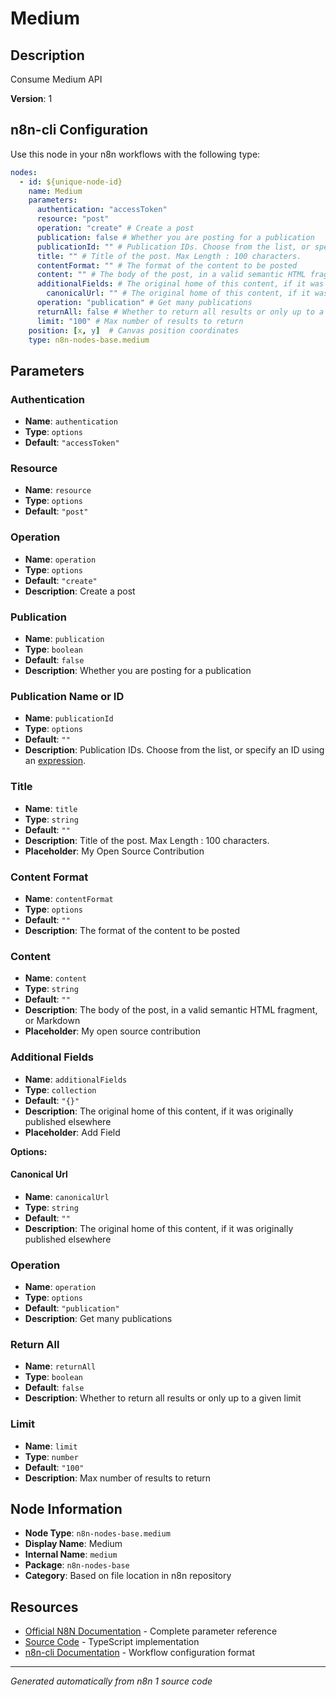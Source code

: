 # Medium

## Description

Consume Medium API

**Version**: 1

## n8n-cli Configuration

Use this node in your n8n workflows with the following type:

```yaml
nodes:
  - id: ${unique-node-id}
    name: Medium
    parameters:
      authentication: "accessToken"
      resource: "post"
      operation: "create" # Create a post
      publication: false # Whether you are posting for a publication
      publicationId: "" # Publication IDs. Choose from the list, or specify an ID using an <a href="https://docs.n8n.io/code/expressions/">expression</a>.
      title: "" # Title of the post. Max Length : 100 characters.
      contentFormat: "" # The format of the content to be posted
      content: "" # The body of the post, in a valid semantic HTML fragment, or Markdown
      additionalFields: # The original home of this content, if it was originally published elsewhere
        canonicalUrl: "" # The original home of this content, if it was originally published elsewhere
      operation: "publication" # Get many publications
      returnAll: false # Whether to return all results or only up to a given limit
      limit: "100" # Max number of results to return
    position: [x, y]  # Canvas position coordinates
    type: n8n-nodes-base.medium
```

## Parameters

### Authentication

- **Name**: `authentication`
- **Type**: `options`
- **Default**: `"accessToken"`

### Resource

- **Name**: `resource`
- **Type**: `options`
- **Default**: `"post"`

### Operation

- **Name**: `operation`
- **Type**: `options`
- **Default**: `"create"`
- **Description**: Create a post

### Publication

- **Name**: `publication`
- **Type**: `boolean`
- **Default**: `false`
- **Description**: Whether you are posting for a publication

### Publication Name or ID

- **Name**: `publicationId`
- **Type**: `options`
- **Default**: `""`
- **Description**: Publication IDs. Choose from the list, or specify an ID using an <a href="https://docs.n8n.io/code/expressions/">expression</a>.

### Title

- **Name**: `title`
- **Type**: `string`
- **Default**: `""`
- **Description**: Title of the post. Max Length : 100 characters.
- **Placeholder**: My Open Source Contribution

### Content Format

- **Name**: `contentFormat`
- **Type**: `options`
- **Default**: `""`
- **Description**: The format of the content to be posted

### Content

- **Name**: `content`
- **Type**: `string`
- **Default**: `""`
- **Description**: The body of the post, in a valid semantic HTML fragment, or Markdown
- **Placeholder**: My open source contribution

### Additional Fields

- **Name**: `additionalFields`
- **Type**: `collection`
- **Default**: `"{}"`
- **Description**: The original home of this content, if it was originally published elsewhere
- **Placeholder**: Add Field

**Options:**

#### Canonical Url
- **Name**: `canonicalUrl`
- **Type**: `string`
- **Default**: `""`
- **Description**: The original home of this content, if it was originally published elsewhere


### Operation

- **Name**: `operation`
- **Type**: `options`
- **Default**: `"publication"`
- **Description**: Get many publications

### Return All

- **Name**: `returnAll`
- **Type**: `boolean`
- **Default**: `false`
- **Description**: Whether to return all results or only up to a given limit

### Limit

- **Name**: `limit`
- **Type**: `number`
- **Default**: `"100"`
- **Description**: Max number of results to return


## Node Information

- **Node Type**: `n8n-nodes-base.medium`
- **Display Name**: Medium
- **Internal Name**: `medium`
- **Package**: `n8n-nodes-base`
- **Category**: Based on file location in n8n repository

## Resources

- [Official N8N Documentation](https://docs.n8n.io/integrations/builtin/app-nodes/n8n-nodes-base.medium/) - Complete parameter reference
- [Source Code](https://github.com/n8n-io/n8n/blob/master/packages/nodes-base/nodes/Medium/Medium.node.ts) - TypeScript implementation
- [n8n-cli Documentation](https://github.com/edenreich/n8n-cli) - Workflow configuration format

---
*Generated automatically from n8n 1 source code*
